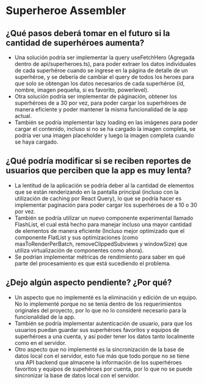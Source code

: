 # Superheroe Assembler

## ¿Qué pasos deberá tomar en el futuro si la cantidad de superhéroes aumenta?
- Una solución podría ser implementar la query useFetchHero (Agregada dentro de api/superheroes.ts), para poder extraer los datos individuales de cada superhéroe cuando se ingrese en la página de detalle de un superhéroe, y se debería de cambiar el query de todos los heroes para que solo se obtengan los datos necesarios de cada superhéroe (id, nombre, imagen pequeña, si es favorito, powerlevel).
- Otra solución podría ser implementar de páginación, obtener los superhéroes de a 30 por vez, para poder cargar los superhéroes de manera eficiente y poder mantener la misma funcionalidad de la app actual.
- También se podría implementar lazy loading en las imágenes para poder cargar el contenido, incluso si no se ha cargado la imagen completa, se podría ver una imagen placeholder y luego la imagen completa cuando se haya cargado.

## ¿Qué podría modificar si se reciben reportes de usuarios que perciben que la app es muy lenta? 
- La lentitud de la aplicación se podría deber al la cantidad de elementos que se están renderizando en la pantalla principal (incluso con la utilización de caching por React Query), lo que se podría hacer es implementar paginación para poder cargar los superhéroes de a 10 o 30 por vez. 
- También se podría utilizar un nuevo componente experimental llamado FlashList, el cual está hecho para manejar incluso una mayor cantidad de elementos de manera eficiente (Incluso mejor optimizado que el componente FlatList y sus optimizaciones (como maxToRenderPerBatch, removeClippedSubviews y windowSize) que utiliza virtualización de componentes como ahora).
- Se podrían implementar métricas de rendimiento para saber en qué parte del procesamiento es que está sucediendo el problema.

## ¿Dejo algún aspecto pendiente? ¿Por qué?
- Un aspecto que no implementé es la eliminación y edición de un equipo. No lo implementé porque no se tenía dentro de los requerimientos originales del proyecto, por lo que no lo consideré necesario para la funcionalidad de la app.
- También se podría implementar autenticación de usuario, para que los usuarios puedan guardar sus superhéroes favoritos y equipos de superhéroes a una cuenta, y así poder tener los datos tanto localmente como en el servidor.
- Otro aspecto que no implementé es la sincronización de la base de datos local con el servidor, esto fue más que todo porque no se tiene una API backend que almacene la información de los superhéroes favoritos y equipos de supehéroes por cuenta, por lo que no se puede sincronizar la base de datos local con el servidor.
